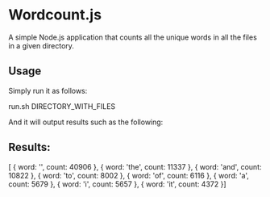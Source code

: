 Wordcount.js
============

A simple Node.js application that counts all the unique words in all the files in a given directory.

Usage
------
Simply run it as follows:

  run.sh DIRECTORY_WITH_FILES

And it will output results such as the following:

Results:
----------
[ { word: '', count: 40906 },
  { word: 'the', count: 11337 },
  { word: 'and', count: 10822 },
  { word: 'to', count: 8002 },
  { word: 'of', count: 6116 },
  { word: 'a', count: 5679 },
  { word: 'i', count: 5657 },
  { word: 'it', count: 4372 }]
